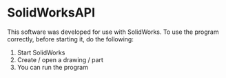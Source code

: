 # SolidWorksAPI
This software was developed for use with SolidWorks.
To use the program correctly, before starting it, do the following:
1) Start SolidWorks
2) Create / open a drawing / part
3) You can run the program

